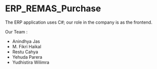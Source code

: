 # ERP_REMAS_Purchase

The ERP application uses C#; our role in the company is as the frontend. 

Our Team : 
- Anindhya Jas
- M. Fikri Haikal
- Restu Cahya
- Yehuda Parera
- Yudhistira Wilimra
